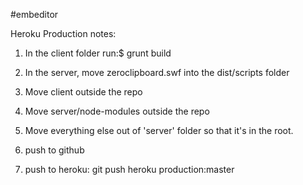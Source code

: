 #embeditor

Heroku Production notes:

1. In the client folder run:$ grunt build

2. In the server, move zeroclipboard.swf into the dist/scripts folder

3. Move client outside the repo

4. Move server/node-modules outside the repo

5. Move everything else out of 'server' folder so that it's in the root.

6. push to github

7. push to heroku: git push heroku production:master

